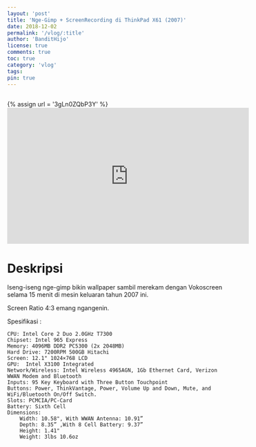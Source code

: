 ```yaml
---
layout: 'post'
title: 'Nge-Gimp + ScreenRecording di ThinkPad X61 (2007)'
date: 2018-12-02
permalink: '/vlog/:title'
author: 'BanditHijo'
license: true
comments: true
toc: true
category: 'vlog'
tags:
pin: true
---
```


<div style="margin-top:30px;"></div>
<!-- EMBED CONTAINER: YOUTUBE -->
{% assign url = '3gLn0ZQbP3Y' %}
<div class='embed-container'>
<iframe width="560" height="315" src="https://www.youtube.com/embed/{{ url }}" frameborder="0" allow="accelerometer; autoplay; encrypted-media; gyroscope; picture-in-picture" allowfullscreen></iframe>
</div>

# Deskripsi

Iseng-iseng nge-gimp bikin wallpaper sambil merekam dengan Vokoscreen selama 15 menit di mesin keluaran tahun 2007 ini.

Screen Ratio 4:3 emang ngangenin.

Spesifikasi :

```
CPU: Intel Core 2 Duo 2.0GHz T7300
Chipset: Intel 965 Express
Memory: 4096MB DDR2 PC5300 (2x 2048MB)
Hard Drive: 7200RPM 500GB Hitachi
Screen: 12.1" 1024×768 LCD
GPU:  Intel X3100 Integrated
Network/Wireless: Intel Wireless 4965AGN, 1Gb Ethernet Card, Verizon WWAN Modem and Bluetooth
Inputs: 95 Key Keyboard with Three Button Touchpoint
Buttons: Power, ThinkVantage, Power, Volume Up and Down, Mute, and WiFi/Bluetooth On/Off Switch.
Slots: PCMCIA/PC-Card
Battery: Sixth Cell
Dimensions:
    Width: 10.58", With WWAN Antenna: 10.91”
    Depth: 8.35” ,With 8 Cell Battery: 9.37”
    Height: 1.41"
    Weight: 3lbs 10.6oz
```
